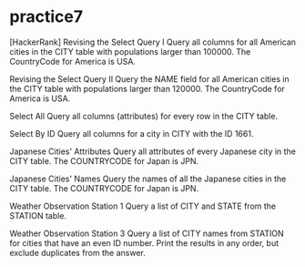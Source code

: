 # practice7
[HackerRank]
Revising the Select Query I
Query all columns for all American cities in the CITY table with populations larger than 100000. The CountryCode for America is USA.

Revising the Select Query II
Query the NAME field for all American cities in the CITY table with populations larger than 120000. The CountryCode for America is USA.

Select All
Query all columns (attributes) for every row in the CITY table.

Select By ID
Query all columns for a city in CITY with the ID 1661.

Japanese Cities' Attributes
Query all attributes of every Japanese city in the CITY table. The COUNTRYCODE for Japan is JPN.

Japanese Cities' Names
Query the names of all the Japanese cities in the CITY table. The COUNTRYCODE for Japan is JPN.

Weather Observation Station 1
Query a list of CITY and STATE from the STATION table.

Weather Observation Station 3
Query a list of CITY names from STATION for cities that have an even ID number. Print the results in any order, but exclude duplicates from the answer.

